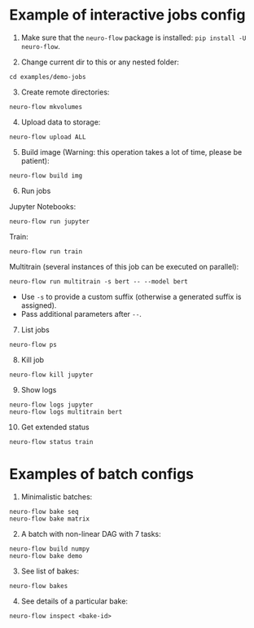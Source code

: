 # Example of interactive jobs config

1. Make sure that the `neuro-flow` package is installed: `pip install -U neuro-flow`.

2. Change current dir to this or any nested folder:

```
cd examples/demo-jobs
```

3. Create remote directories:
```
neuro-flow mkvolumes
```

4. Upload data to storage:
```
neuro-flow upload ALL
```

5. Build image (Warning: this operation takes a lot of time, please be patient):
```
neuro-flow build img
```

6. Run jobs

Jupyter Notebooks:
```
neuro-flow run jupyter
```

Train:
```
neuro-flow run train
```

Multitrain (several instances of this job can be executed on parallel):
```
neuro-flow run multitrain -s bert -- --model bert 
```
* Use `-s` to provide a custom suffix (otherwise a generated suffix is assigned).
* Pass additional parameters after `--`.

7. List jobs

```
neuro-flow ps
```

8. Kill job

```
neuro-flow kill jupyter
```

9. Show logs

```
neuro-flow logs jupyter
neuro-flow logs multitrain bert
```


10. Get extended status

```
neuro-flow status train
```

# Examples of batch configs 

1. Minimalistic batches:

```
neuro-flow bake seq
neuro-flow bake matrix
```

2. A batch with non-linear DAG with 7 tasks:

```
neuro-flow build numpy
neuro-flow bake demo
```

3. See list of bakes:

```
neuro-flow bakes
```

4. See details of a particular bake:

```
neuro-flow inspect <bake-id>
``` 
